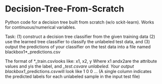 # Decision-Tree-From-Scratch
Python code for a decision tree built from scratch (w/o sckit-learn). Works for continuous/numerical variables. 

Task:
  (1)	construct a decision tree classifier from the given training data
  (2)	use the learned tree classifier to classify the unlabeled test data, and
  (3)	output the predictions of your classifier on the test data into a file named blackbox1*_predictions.csv
  
The format of *_train.csvlooks like:
  x1, x2, y
  Where x1 andx2are the attribute values and yis the label, and *_test.csvare unlabeled.
  Your output blackbox1*_predictions.csvwill look like
  1
  0
  0
  …	
  (A single column indicates the predicted labels for each unlabeled sample in the input test file)

